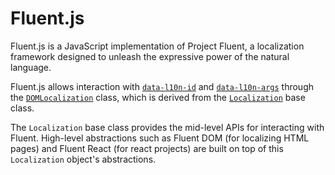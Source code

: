 # Fluent.js

Fluent.js is a JavaScript implementation of Project Fluent, a localization framework designed to unleash the expressive power of the natural language.

Fluent.js allows interaction with [`data-l10n-id`](./l10n-id.md) and [`data-l10n-args`](./l10n-args.md) through the [`DOMLocalization`](./dom-localization.md) class, which is derived from the [`Localization`](localization.md) base class.

The `Localization` base class provides the mid-level APIs for interacting with Fluent. High-level abstractions such as Fluent DOM (for localizing HTML pages) and Fluent React (for react projects) are built on top of this `Localization` object's abstractions.
